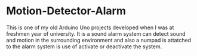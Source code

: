 # Motion-Detector-Alarm
This is one of my old Arduino Uno projects developed when I was at freshmen year of university. It is a sound alarm system can detect sound and motion in the surrounding environment and also a numpad is attatched to the alarm system is use of activate or deactivate the system.

